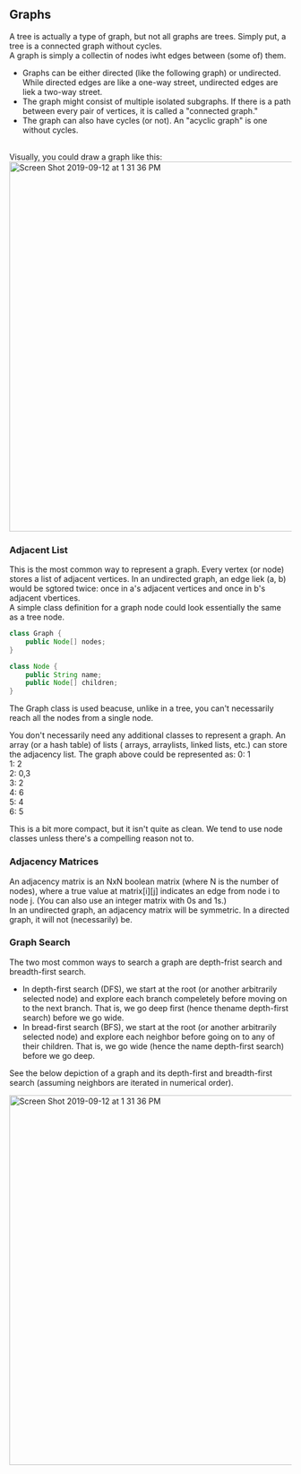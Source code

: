 ## Graphs

A tree is actually a type of graph, but not all graphs are trees. Simply put, a tree is a connected graph without cycles. 
<br />
A graph is simply a collectin of nodes iwht edges between (some of) them. 
- Graphs can be either directed (like the following graph) or undirected. While directed edges are like a one-way street, undirected edges are liek a two-way street.
- The graph might consist of multiple isolated subgraphs. If there is a path between every pair of vertices, it is called a "connected graph."
- The graph can also have cycles (or not). An "acyclic graph" is one without cycles.
<br />
Visually, you could draw a graph like this:

<img width="660" alt="Screen Shot 2019-09-12 at 1 31 36 PM" src="https://user-images.githubusercontent.com/46575719/64818797-aea36a80-d561-11e9-81c2-312b652caf31.png">

### Adjacent List

This is the most common way to represent a graph. Every vertex (or node) stores a list of adjacent vertices. In an undirected graph, an edge liek (a, b) would be sgtored twice: once in a's adjacent vertices and once in b's adjacent vbertices. 
<br />
A simple class definition for a graph node could look essentially the same as a tree node. 
```java
class Graph {
    public Node[] nodes;
}

class Node {
    public String name; 
    public Node[] children;
}

```
The Graph class is used beacuse, unlike in a tree, you can't necessarily reach all the nodes from a single node. 
<br />

You don't necessarily need any additional classes to represent a graph. An array (or a hash table) of lists ( arrays, arraylists, linked lists, etc.) can store the adjacency list. The graph above could be represented as:
0: 1 <br />
1: 2 <br />
2: 0,3 <br />
3: 2 <br />
4: 6 <br />
5: 4 <br />
6: 5 <br />

This is a bit more compact, but it isn't quite as clean. We tend to use node classes unless there's a compelling reason not to. 

### Adjacency Matrices

An adjacency matrix is an NxN boolean matrix (where N is the number of nodes), where a true value at matrix[i][j] indicates an edge from node i to node j.
(You can also use an integer matrix with 0s and 1s.)
<br />
In an undirected graph, an adjacency matrix will be symmetric. In a directed graph, it will not (necessarily) be. 



### Graph Search 

The two most common ways to search a graph are depth-frist search and breadth-first search. <br />

- In depth-first search (DFS), we start at the root (or another arbitrarily selected node) and explore each branch compeletely before moving on to the next branch. That is, we go deep first (hence thename depth-first search) before we go wide.
- In bread-first search (BFS), we start at the root (or another arbitrarily selected node) and explore each neighbor before going on to any of their children. That is, we go wide (hence the name depth-first search) before we go deep.

See the below depiction of a graph and its depth-first and breadth-first search (assuming neighbors are iterated in numerical order).

<img width="660" alt="Screen Shot 2019-09-12 at 1 31 36 PM" src="https://user-images.githubusercontent.com/46575719/64818797-aea36a80-d561-11e9-81c2-312b652caf31.png">




